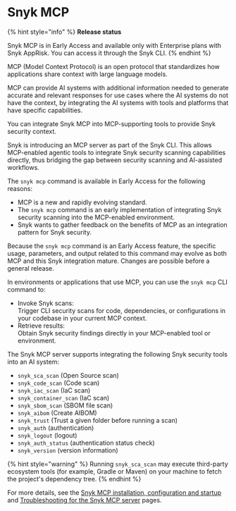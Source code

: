 # Snyk MCP

{% hint style="info" %}
**Release status**&#x20;

Snyk MCP is in Early Access and available only with Enterprise plans with Snyk AppRisk. You can access it through the Snyk CLI.
{% endhint %}

MCP (Model Context Protocol) is an open protocol that standardizes how applications share context with large language models.

MCP can provide AI systems with additional information needed to generate accurate and relevant responses for use cases where the AI systems do not have the context, by integrating the AI systems with tools and platforms that have specific capabilities.&#x20;

You can integrate Snyk MCP into MCP-supporting tools to provide Snyk security context.

Snyk is introducing an MCP server as part of the Snyk CLI. This allows MCP-enabled agentic tools to integrate Snyk security scanning capabilities directly, thus bridging the gap between security scanning and AI-assisted workflows.

The `snyk mcp` command is available in Early Access for the following reasons:

* MCP is a new and rapidly evolving standard.
* The `snyk mcp` command is an early implementation of integrating Snyk security scanning into the MCP-enabled environment.
* Snyk wants to gather feedback on the benefits of MCP as an integration pattern for Snyk security.

Because the `snyk mcp` command is an Early Access feature, the specific usage, parameters, and output related to this command may evolve as both MCP and this Snyk integration mature. Changes are possible before a general release.

In environments or applications that use MCP, you can use the `snyk mcp` CLI command to:

* Invoke Snyk scans:\
  Trigger CLI security scans for code, dependencies, or configurations in your codebase in your current MCP context.
* Retrieve results:\
  Obtain Snyk security findings directly in your MCP-enabled tool or environment.

&#x20;The Snyk MCP server supports integrating the following Snyk security tools into an AI system:

* `snyk_sca_scan` (Open Source scan)
* `snyk_code_scan` (Code scan)
* `snyk_iac_scan` (IaC scan)
* `snyk_container_scan` (IaC scan)
* `snyk_sbom_scan` (SBOM file scan)
* `snyk_aibom` (Create AIBOM)
* `snyk_trust` (Trust a given folder before running a scan)
* `snyk_auth` (authentication)
* `snyk_logout` (logout)
* `snyk_auth_status` (authentication status check)
* `snyk_version` (version information)

{% hint style="warning" %}
Running `snyk_sca_scan` may execute third-party ecosystem tools (for example, Gradle or Maven) on your machine to fetch the project's dependency tree.
{% endhint %}

For more details, see the [Snyk MCP installation, configuration and startup](snyk-mcp-installation-configuration-and-startup.md) and [Troubleshooting for the Snyk MCP server](../../../../snyk-cli/developer-guardrails-for-agentic-workflows/snyk-mcp-experimental/troubleshooting-for-the-snyk-mcp-server.md) pages.
